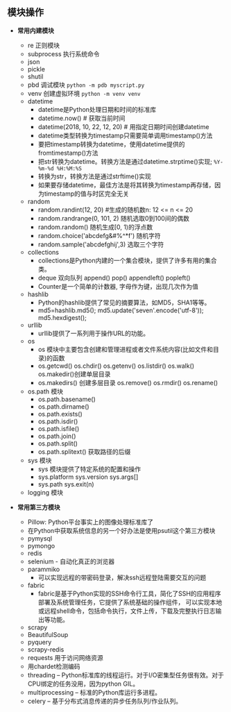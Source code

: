 ## 模块操作

- **常用内建模块**
    - re 正则模块
    - subprocess 执行系统命令 
    - json
    - pickle 
    - shutil
    - pbd 调试模块 `python -m pdb myscript.py`
    - venv 创建虚拟环境 `python -m venv venv`
    - datetime
        - datetime是Python处理日期和时间的标准库
        - datetime.now() # 获取当前时间
        - datetime(2018, 10, 22, 12, 20) # 用指定日期时间创建datetime
        - datetime类型转换为timestamp只需要简单调用timestamp()方法
        - 要把timestamp转换为datetime，使用datetime提供的fromtimestamp()方法
        - 把str转换为datetime。转换方法是通过datetime.strptime()实现; `%Y-%m-%d %H:%M:%S`
        - 转换为str，转换方法是通过strftime()实现
        - 如果要存储datetime，最佳方法是将其转换为timestamp再存储，因为timestamp的值与时区完全无关
    - random
        - random.randint(12, 20) #生成的随机数n: 12 <= n <= 20
        - random.randrange(0, 101, 2) 随机选取0到100间的偶数
        - random.random() 随机生成[0, 1)的浮点数
        - random.choice('abcdefg&#%^*f') 随机字符
        - random.sample('abcdefghij',3)  选取三个字符        
    - collections 
        - collections是Python内建的一个集合模块，提供了许多有用的集合类。
        - deque 双向队列 append() pop()  appendleft() popleft()
        - Counter是一个简单的计数器, 字母作为键，出现几次作为值
    - hashlib 
        - Python的hashlib提供了常见的摘要算法，如MD5，SHA1等等。
        - md5=hashlib.md5();  md5.update('seven'.encode('utf-8')); md5.hexdigest();
    - urllib
        - urllib提供了一系列用于操作URL的功能。
    - os 
        - os 模块中主要包含创建和管理进程或者文件系统内容(比如文件和目录)的函数
        - os.getcwd()  os.chdir() os.getenv() os.listdir()  os.walk() os.makedir()创建单层目录
        - os.makedirs() 创建多层目录  os.remove()  os.rmdir()  os.rename() 
    - os.path 模块
        - os.path.basename() 
        - os.path.dirname()
        - os.path.exists()
        - os.path.isdir()
        - os.path.isfile()
        - os.path.join()
        - os.path.split()
        - os.path.splitext() 获取路径的后缀
    - sys 模块
        - sys 模块提供了特定系统的配置和操作
        - sys.platform  sys.version  sys.args[]  
        - sys.path  sys.exit(n)
    - logging 模块 
    
- **常用第三方模块**
    - Pillow: Python平台事实上的图像处理标准库了
    - 在Python中获取系统信息的另一个好办法是使用psutil这个第三方模块
    - pymysql 
    - pymongo
    - redis
    - selenium  - 自动化真正的浏览器
    - parammiko  
        - 可以实现远程的带密码登录，解决ssh远程登陆需要交互的问题
    - fabric 
        - fabric是基于Python实现的SSH命令行工具，简化了SSH的应用程序部署及系统管理任务，它提供了系统基础的操作组件，
        可以实现本地或远程shell命令，包括命令执行，文件上传，下载及完整执行日志输出等功能。
    - scrapy
    - BeautifulSoup 
    - pyquery 
    - scrapy-redis
    - requests 用于访问网络资源
    - 用chardet检测编码   
    - threading – Python标准库的线程运行。对于I/O密集型任务很有效。对于CPU绑定的任务没用，因为python GIL。
    - multiprocessing – 标准的Python库运行多进程。
    - celery – 基于分布式消息传递的异步任务队列/作业队列。            
            
        
        
                 
    
    